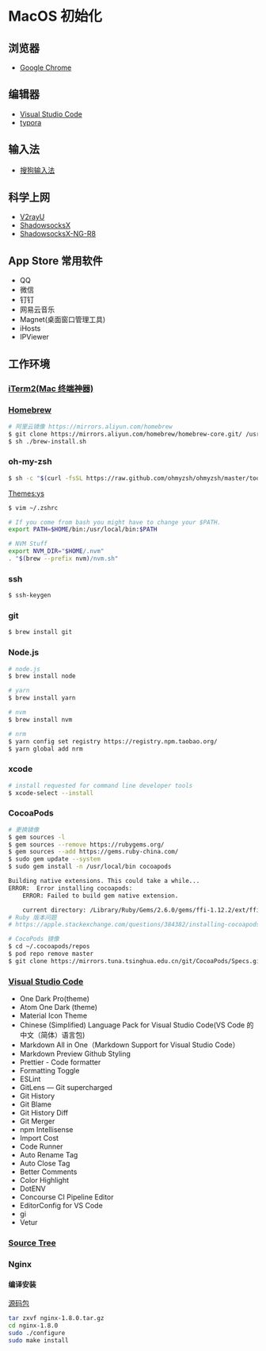 # MacOS 初始化

## 浏览器

- [Google Chrome](https://www.google.cn/chrome/)

## 编辑器

- [Visual Studio Code](https://code.visualstudio.com/)
- [typora](https://www.typora.io/)

## 输入法

- [搜狗输入法](https://pinyin.sogou.com/mac/)

## 科学上网

- [V2rayU](https://github.com/yanue/V2rayU/releases)
- [ShadowsocksX](https://github.com/shadowsocks/ShadowsocksX-NG/releases)
- [ShadowsocksX-NG-R8](https://github.com/paradiseduo/ShadowsocksX-NG-R8/releases)

## App Store 常用软件

- QQ
- 微信
- 钉钉
- 网易云音乐
- Magnet(桌面窗口管理工具)
- iHosts
- IPViewer

## 工作环境

### [iTerm2(Mac 终端神器)](https://www.iterm2.com/downloads.html)

### [Homebrew](https://brew.sh/index_zh-cn)

```sh
# 阿里云镜像 https://mirrors.aliyun.com/homebrew
$ git clone https://mirrors.aliyun.com/homebrew/homebrew-core.git/ /usr/local/Homebrew/Library/Taps/homebrew/homebrew-core
$ sh ./brew-install.sh
```

### oh-my-zsh

```sh
$ sh -c "$(curl -fsSL https://raw.github.com/ohmyzsh/ohmyzsh/master/tools/install.sh)"
```

[Themes:ys](https://github.com/ohmyzsh/ohmyzsh/wiki/Themes)

```sh
$ vim ~/.zshrc

# If you come from bash you might have to change your $PATH.
export PATH=$HOME/bin:/usr/local/bin:$PATH

# NVM Stuff
export NVM_DIR="$HOME/.nvm"
. "$(brew --prefix nvm)/nvm.sh"
```

### ssh

```sh
$ ssh-keygen
```

### git

```sh
$ brew install git
```

### Node.js

```sh
# node.js
$ brew install node

# yarn
$ brew install yarn

# nvm
$ brew install nvm

# nrm
$ yarn config set registry https://registry.npm.taobao.org/
$ yarn global add nrm
```

### xcode

```sh
# install requested for command line developer tools
$ xcode-select --install
```

### CocoaPods

```sh
# 更换镜像
$ gem sources -l
$ gem sources --remove https://rubygems.org/
$ gem sources --add https://gems.ruby-china.com/
$ sudo gem update --system
$ sudo gem install -n /usr/local/bin cocoapods

Building native extensions. This could take a while...
ERROR:  Error installing cocoapods:
	ERROR: Failed to build gem native extension.

    current directory: /Library/Ruby/Gems/2.6.0/gems/ffi-1.12.2/ext/ffi_c
# Ruby 版本问题
# https://apple.stackexchange.com/questions/384382/installing-cocoapods-on-macos-mojave

# CocoPods 镜像
$ cd ~/.cocoapods/repos
$ pod repo remove master
$ git clone https://mirrors.tuna.tsinghua.edu.cn/git/CocoaPods/Specs.git master
```

### [Visual Studio Code](https://code.visualstudio.com/)

- One Dark Pro(theme)
- Atom One Dark (theme)
- Material Icon Theme
- Chinese (Simplified) Language Pack for Visual Studio Code(VS Code 的中文（简体）语言包)
- Markdown All in One（Markdown Support for Visual Studio Code）
- Markdown Preview Github Styling
- Prettier - Code formatter
- Formatting Toggle
- ESLint
- GitLens — Git supercharged
- Git History
- Git Blame
- Git History Diff
- Git Merger
- npm Intellisense
- Import Cost
- Code Runner
- Auto Rename Tag
- Auto Close Tag
- Better Comments
- Color Highlight
- DotENV
- Concourse CI Pipeline Editor
- EditorConfig for VS Code
- gi
- Vetur

### [Source Tree](https://www.sourcetreeapp.com/)

### Nginx

#### 编译安装

[源码包](http://nginx.org/en/download.html)

```bash
tar zxvf nginx-1.8.0.tar.gz
cd nginx-1.8.0
sudo ./configure
sudo make install
```
